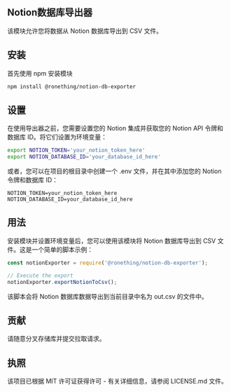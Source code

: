 ## Notion数据库导出器 

该模块允许您将数据从 Notion 数据库导出到 CSV 文件。

## 安装

首先使用 npm 安装模块

```bash
npm install @ronething/notion-db-exporter
```

## 设置

在使用导出器之前，您需要设置您的 Notion 集成并获取您的 Notion API 令牌和数据库 ID。将它们设置为环境变量：

```bash
export NOTION_TOKEN='your_notion_token_here'
export NOTION_DATABASE_ID='your_database_id_here'
```

或者，您可以在项目的根目录中创建一个 .env 文件，并在其中添加您的 Notion 令牌和数据库 ID：

```
NOTION_TOKEN=your_notion_token_here
NOTION_DATABASE_ID=your_database_id_here
```

## 用法

安装模块并设置环境变量后，您可以使用该模块将 Notion 数据库导出到 CSV 文件。这是一个简单的脚本示例：

```javascript
const notionExporter = require('@ronething/notion-db-exporter');

// Execute the export
notionExporter.exportNotionToCsv();
```

该脚本会将 Notion 数据库数据导出到当前目录中名为 out.csv 的文件中。

## 贡献

请随意分叉存储库并提交拉取请求。

## 执照

该项目已根据 MIT 许可证获得许可 - 有关详细信息，请参阅 LICENSE.md 文件。

